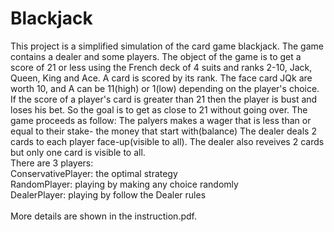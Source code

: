 # Blackjack
This project is a simplified simulation of the card game blackjack.
The game contains a dealer and some players. 
The object of the game is to get a score of 21 or
less using the French deck of 4 suits and ranks 2-10, Jack, Queen, King and Ace.
A card is scored by its rank. The face card JQk are worth 10, and A can be 11(high) or 1(low) depending on the player's choice.
If the score of a player's card is greater than 21 then the player is bust and loses his bet.
So the goal is to get as close to 21 without going over.
The game proceeds as follow:
The palyers makes a wager that is less than or equal to their stake- the money that start with(balance)
The dealer deals 2 cards to each player face-up(visible to all). 
The dealer also reveives 2 cards but only one card is visible to all.<br />
There are 3 players:<br />
ConservativePlayer: the optimal strategy <br />
RandomPlayer: playing by making any choice randomly<br />
DealerPlayer: playing by follow the Dealer rules<br />
<br />
More details are shown in the instruction.pdf.
